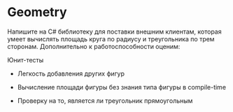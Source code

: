 # Geometry
Напишите на C# библиотеку для поставки внешним клиентам, которая умеет вычислять площадь круга по радиусу и треугольника по трем сторонам. Дополнительно к работоспособности оценим:

Юнит-тесты

 - Легкость добавления других фигур

 - Вычисление площади фигуры без знания типа фигуры в compile-time

 - Проверку на то, является ли треугольник прямоугольным
